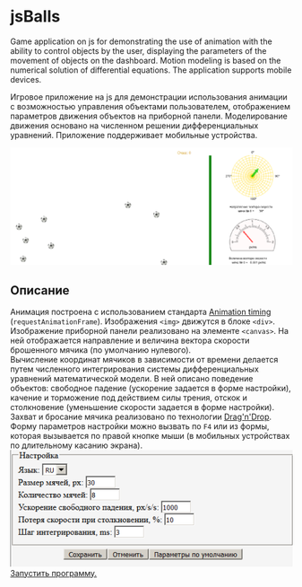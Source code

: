 # jsBalls
Game application on js for demonstrating the use of animation with the ability to control objects by the user, displaying the parameters of the movement of objects on the dashboard. Motion modeling is based on the numerical solution of differential equations. The application supports mobile devices.

Игровое приложение на js для демонстрации использования анимации с возможностью управления объектами пользователем, отображением параметров движения объектов на приборной панели. Моделирование движения основано на численном решении дифференциальных уравнений. Приложение поддерживает мобильные устройства. 

![Скрин приложения](jsBalls.png)

## Описание

Анимация построена с использованием стандарта [Animation timing](https://www.w3.org/TR/animation-timing/) (`requestAnimationFrame`). Изображения `<img>` движутся в блоке `<div>`. Изображение приборной панели реализовано на элементе `<canvas>`. На ней отображается направление и величина вектора скорости брошенного мячика (по умолчанию нулевого).  
Вычисление координат мячиков в зависимости от времени делается путем численного интегрирования системы дифференциальных уравнений математической модели. В ней описано поведение объектов: свободное падение (ускорение задается в форме настройки), качение и торможение под действием силы трения, отскок и столкновение (уменьшение скорости задается в форме настройки).  
Захват и бросание мячика реализовано по технологии [Drag'n'Drop]( https://learn.javascript.ru/drag-and-drop-objects).  
Форму параметров настройки можно вызвать по `F4` или из формы, которая вызывается по правой кнопке мыши (в мобильных устройствах по длительному касанию экрана).  
![Скрин формы настройки](parameters.png)  
[Запустить программу.]( http://sergechurkin.vacau.com/ball.html)

